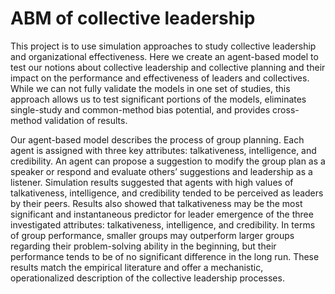 # ABM of collective leadership
This project is to use simulation approaches to study collective leadership and organizational effectiveness. Here we create an agent-based model to test our notions about collective leadership and collective planning and their impact on the performance and effectiveness of leaders and collectives. While we can not fully validate the models in one set of studies, this approach allows us to test significant portions of the models, eliminates single-study and common-method bias potential, and provides cross-method validation of results. 

Our agent-based model describes the process of group planning. Each agent is assigned with three key attributes: talkativeness, intelligence, and credibility. An agent can propose a suggestion to modify the group plan as a speaker or respond and evaluate others’ suggestions and leadership as a listener. Simulation results suggested that agents with high values of talkativeness, intelligence, and credibility tended to be perceived as leaders by their peers. Results also showed that talkativeness may be the most significant and instantaneous predictor for leader emergence of the three investigated attributes: talkativeness, intelligence, and credibility. In terms of group performance, smaller groups may outperform larger groups regarding their problem-solving ability in the beginning, but their performance tends to be of no significant difference in the long run. These results match the empirical literature and offer a mechanistic, operationalized description of the collective leadership processes.
